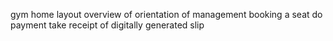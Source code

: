 gym home layout
overview of orientation of management 
booking a seat 
do payment 
take receipt of digitally generated slip
